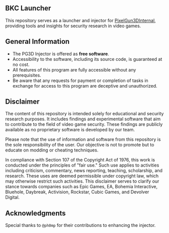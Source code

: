 ## BKC Launcher
This repository serves as a launcher and injector for [PixelGun3DInternal](https://github.com/stanuwu/PixelGunCheatInternal), providing tools and insights for security research in video games.

## General Information
- The PG3D Injector is offered as **free software**.
- Accessibility to the software, including its source code, is guaranteed at no cost.
- All features of this program are fully accessible without any prerequisites.
- Be aware that any requests for payment or completion of tasks in exchange for access to this program are deceptive and unauthorized.

## Disclaimer
The content of this repository is intended solely for educational and security research purposes. It includes findings and experimental software that aim to contribute to the field of video game security. These findings are publicly available as no proprietary software is developed by our team.

Please note that the use of information and software from this repository is the sole responsibility of the user. Our objective is not to promote but to educate on modding or cheating techniques.

In compliance with Section 107 of the Copyright Act of 1976, this work is conducted under the principles of "fair use." Such use applies to activities including criticism, commentary, news reporting, teaching, scholarship, and research. These uses are deemed permissible under copyright law, which may otherwise restrict such activities. This disclaimer serves to clarify our stance towards companies such as Epic Games, EA, Bohemia Interactive, Bluehole, Daybreak, Activision, Rockstar, Cubic Games, and Devolver Digital.

## Acknowledgments
Special thanks to `@ph0mp` for their contributions to enhancing the injector.